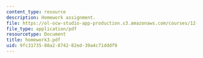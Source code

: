 ```yaml
---
content_type: resource
description: Homework assignment.
file: https://ol-ocw-studio-app-production.s3.amazonaws.com/courses/12-820-turbulence-in-the-ocean-and-atmosphere-spring-2007/9fc3173588a2874282ed39a4c71dddf9_homework3.pdf
file_type: application/pdf
resourcetype: Document
title: homework3.pdf
uid: 9fc31735-88a2-8742-82ed-39a4c71dddf9
---
```

